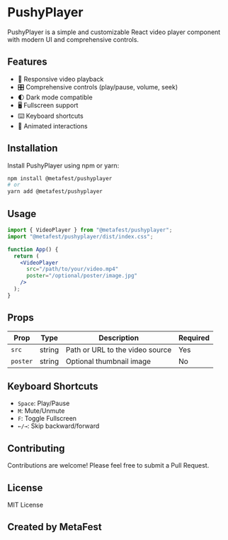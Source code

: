 # PushyPlayer

PushyPlayer is a simple and customizable React video player component with modern UI and comprehensive controls.

## Features

- 🎥 Responsive video playback
- 🎛️ Comprehensive controls (play/pause, volume, seek)
- 🌓 Dark mode compatible
- 🖥️ Fullscreen support
- ⌨️ Keyboard shortcuts
- 🌈 Animated interactions

## Installation

Install PushyPlayer using npm or yarn:

```bash
npm install @metafest/pushyplayer
# or
yarn add @metafest/pushyplayer
```

## Usage

```jsx
import { VideoPlayer } from "@metafest/pushyplayer";
import "@metafest/pushyplayer/dist/index.css";

function App() {
  return (
    <VideoPlayer
      src="/path/to/your/video.mp4"
      poster="/optional/poster/image.jpg"
    />
  );
}
```

## Props

| Prop     | Type   | Description                     | Required |
| -------- | ------ | ------------------------------- | -------- |
| `src`    | string | Path or URL to the video source | Yes      |
| `poster` | string | Optional thumbnail image        | No       |

## Keyboard Shortcuts

- `Space`: Play/Pause
- `M`: Mute/Unmute
- `F`: Toggle Fullscreen
- `←/→`: Skip backward/forward

## Contributing

Contributions are welcome! Please feel free to submit a Pull Request.

## License

MIT License

## Created by MetaFest
